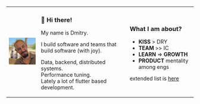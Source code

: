 <table>
<tr>
<td><img src="dmitry-kruglov.jpeg" alt="Dmitry Kruglov" width="150"></td>
<td>

### 👋 Hi there!

My name is Dmitry.

I build software and teams that build software (with joy).  

Data, backend, distributed systems.  
Performance tuning.  
Lately a lot of flutter based development.

</td>

<td>

### What I am about?

- **KISS** > DRY
- **TEAM** >> IC
- **LEARN** => **GROWTH**
- **PRODUCT** mentality among engs

extended list is [here](https://github.com/kruglov-dmitry/about)
</td>
</tr>
</table>
